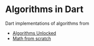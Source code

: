  # Algorithms in Dart

 Dart implementations of algorithms from
  * [Algorithms Unlocked](http://www.amazon.com/Algorithms-Unlocked-Thomas-H-Cormen/dp/0262518805)
  * [Math from scratch](http://ericlippert.com/2013/09/16/math-from-scratch-part-one/)
